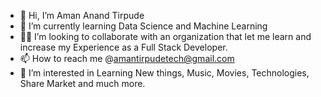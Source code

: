- 👋 Hi, I’m Aman Anand Tirpude
- 🌱 I’m currently learning Data Science and Machine Learning
- 👯‍♂️ I’m looking to collaborate with an organization that let me learn and increase my Experience as a Full Stack Developer. 
- 📫 How to reach me @amantirpudetech@gmail.com
- 👀 I’m interested in Learning New things, Music, Movies, Technologies, Share Market and much more.

<!---
amantirpude/amantirpude is a ✨ special ✨ repository because its `README.md` (this file) appears on your GitHub profile.
You can click the Preview link to take a look at your changes.
--->
